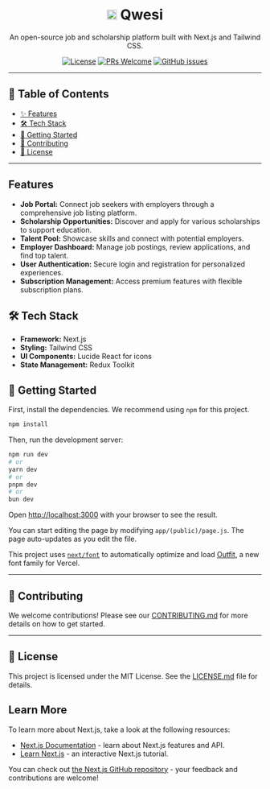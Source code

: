 <div align="center">
  <h1><img src="https://Qwesi.in/favicon.ico" width="20" height="20" alt="Qwesi Favicon">
   Qwesi</h1>
  <p>
    An open-source job and scholarship platform built with Next.js and Tailwind CSS.
  </p>
  <p>
    <a href="https://github.com/GreatStackDev/Qwesi/blob/main/LICENSE.md"><img src="https://img.shields.io/github/license/GreatStackDev/Qwesi?style=for-the-badge" alt="License"></a>
    <a href="https://github.com/GreatStackDev/Qwesi/pulls"><img src="https://img.shields.io/badge/PRs-welcome-brightgreen.svg?style=for-the-badge" alt="PRs Welcome"></a>
    <a href="https://github.com/GreatStackDev/Qwesi/issues"><img src="https://img.shields.io/github/issues/GreatStackDev/Qwesi?style=for-the-badge" alt="GitHub issues"></a>
  </p>
</div>

---

## 📖 Table of Contents

- [✨ Features](#-features)
- [🛠️ Tech Stack](#-tech-stack)
- [🚀 Getting Started](#-getting-started)
- [🤝 Contributing](#-contributing)
- [📜 License](#-license)

---

## Features

- **Job Portal:** Connect job seekers with employers through a comprehensive job listing platform.
- **Scholarship Opportunities:** Discover and apply for various scholarships to support education.
- **Talent Pool:** Showcase skills and connect with potential employers.
- **Employer Dashboard:** Manage job postings, review applications, and find top talent.
- **User Authentication:** Secure login and registration for personalized experiences.
- **Subscription Management:** Access premium features with flexible subscription plans.

## 🛠️ Tech Stack <a name="-tech-stack"></a>

- **Framework:** Next.js
- **Styling:** Tailwind CSS
- **UI Components:** Lucide React for icons
- **State Management:** Redux Toolkit

## 🚀 Getting Started <a name="-getting-started"></a>

First, install the dependencies. We recommend using `npm` for this project.

```bash
npm install
```

Then, run the development server:

```bash
npm run dev
# or
yarn dev
# or
pnpm dev
# or
bun dev
```

Open [http://localhost:3000](http://localhost:3000) with your browser to see the result.

You can start editing the page by modifying `app/(public)/page.js`. The page auto-updates as you edit the file.

This project uses [`next/font`](https://nextjs.org/docs/app/building-your-application/optimizing/fonts) to automatically optimize and load [Outfit](https://vercel.com/font), a new font family for Vercel.

---

## 🤝 Contributing <a name="-contributing"></a>

We welcome contributions! Please see our [CONTRIBUTING.md](./CONTRIBUTING.md) for more details on how to get started.

---

## 📜 License <a name="-license"></a>

This project is licensed under the MIT License. See the [LICENSE.md](./LICENSE.md) file for details.

## Learn More

To learn more about Next.js, take a look at the following resources:

- [Next.js Documentation](https://nextjs.org/docs) - learn about Next.js features and API.
- [Learn Next.js](https://nextjs.org/learn) - an interactive Next.js tutorial.

You can check out [the Next.js GitHub repository](https://github.com/vercel/next.js) - your feedback and contributions are welcome!
